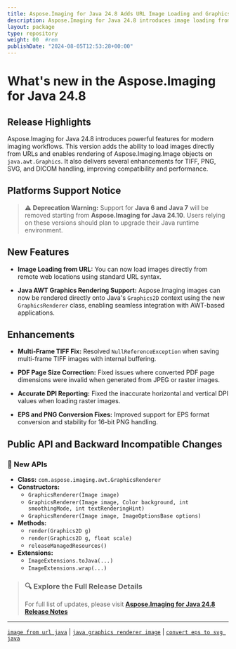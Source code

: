 ```yaml
---
title: Aspose.Imaging for Java 24.8 Adds URL Image Loading and Graphics Drawing
description: Aspose.Imaging for Java 24.8 introduces image loading from URLs and Java AWT drawing, plus improved TIFF, PDF, and PNG export.
layout: package
type: repository
weight: 00	#rem
publishDate: "2024-08-05T12:53:28+00:00"
---
```


# What's new in the Aspose.Imaging for Java 24.8

## Release Highlights

Aspose.Imaging for Java 24.8 introduces powerful features for modern imaging workflows. This version adds the ability to load images directly from URLs and enables rendering of Aspose.Imaging.Image objects on `java.awt.Graphics`. It also delivers several enhancements for TIFF, PNG, SVG, and DICOM handling, improving compatibility and performance.

## Platforms Support Notice

> ⚠️ **Deprecation Warning:** Support for **Java 6 and Java 7** will be removed starting from **Aspose.Imaging for Java 24.10**. Users relying on these versions should plan to upgrade their Java runtime environment.


## New Features

- **Image Loading from URL:**
  You can now load images directly from remote web locations using standard URL syntax.

- **Java AWT Graphics Rendering Support:**
  Aspose.Imaging images can now be rendered directly onto Java's `Graphics2D` context using the new `GraphicsRenderer` class, enabling seamless integration with AWT-based applications.

## Enhancements

- **Multi-Frame TIFF Fix:**
  Resolved `NullReferenceException` when saving multi-frame TIFF images with internal buffering.

- **PDF Page Size Correction:**
  Fixed issues where converted PDF page dimensions were invalid when generated from JPEG or raster images.

- **Accurate DPI Reporting:**
  Fixed the inaccurate horizontal and vertical DPI values when loading raster images.

- **EPS and PNG Conversion Fixes:**
  Improved support for EPS format conversion and stability for 16-bit PNG handling.

## Public API and Backward Incompatible Changes

### 🚀 New APIs

- **Class:** `com.aspose.imaging.awt.GraphicsRenderer`
- **Constructors:**
  - `GraphicsRenderer(Image image)`
  - `GraphicsRenderer(Image image, Color background, int smoothingMode, int textRenderingHint)`
  - `GraphicsRenderer(Image image, ImageOptionsBase options)`
- **Methods:**
  - `render(Graphics2D g)`
  - `render(Graphics2D g, float scale)`
  - `releaseManagedResources()`
- **Extensions:**
  - `ImageExtensions.toJava(...)`
  - `ImageExtensions.wrap(...)`

> ### 🔍 Explore the Full Release Details
>
> For full list of updates, please visit **[Aspose.Imaging for Java 24.8 Release Notes](https://releases.aspose.com/imaging/java/release-notes/2024/aspose-imaging-for-java-24-8-release-notes/)**

---

[`image from url java`](https://search.aspose.com/q/image-from-url-java.html) | [`java graphics renderer image`](https://search.aspose.com/q/java-graphics-renderer-image.html) | [`convert eps to svg java`](https://search.aspose.com/q/convert-eps-to-svg-java.html)
